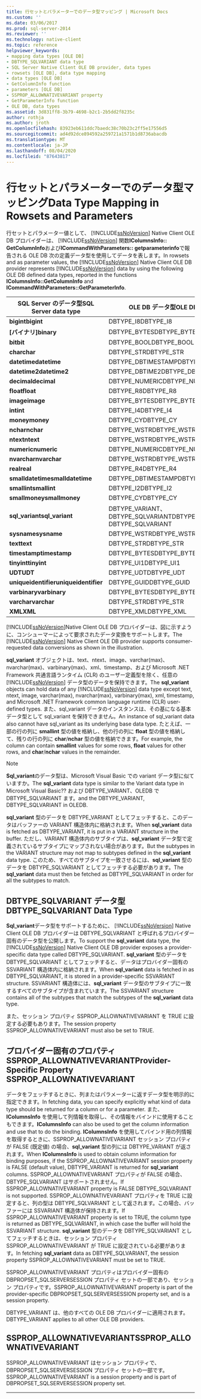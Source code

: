 ```yaml
---
title: 行セットとパラメーターでのデータ型マッピング | Microsoft Docs
ms.custom: ''
ms.date: 03/06/2017
ms.prod: sql-server-2014
ms.reviewer: ''
ms.technology: native-client
ms.topic: reference
helpviewer_keywords:
- mapping data types [OLE DB]
- DBTYPE_SQLVARIANT data type
- SQL Server Native Client OLE DB provider, data types
- rowsets [OLE DB], data type mapping
- data types [OLE DB]
- GetColumnInfo function
- parameters [OLE DB]
- SSPROP_ALLOWNATIVEVARIANT property
- GetParameterInfo function
- OLE DB, data types
ms.assetid: 3d831ff8-3b79-4698-b2c1-2b5dd2f8235c
author: rothja
ms.author: jroth
ms.openlocfilehash: 83923eb611ddc7baedc38c70b23c2ff5e17556d5
ms.sourcegitcommit: ad4d92dce894592a259721a1571b1d8736abacdb
ms.translationtype: MT
ms.contentlocale: ja-JP
ms.lasthandoff: 08/04/2020
ms.locfileid: "87643817"
---
```

# <a name="data-type-mapping-in-rowsets-and-parameters"></a><span data-ttu-id="ab701-102">行セットとパラメーターでのデータ型マッピング</span><span class="sxs-lookup"><span data-stu-id="ab701-102">Data Type Mapping in Rowsets and Parameters</span></span>
  <span data-ttu-id="ab701-103">行セットとパラメーター値として、 [!INCLUDE[ssNoVersion](../../includes/ssnoversion-md.md)] Native Client OLE DB プロバイダーは、 [!INCLUDE[ssNoVersion](../../includes/ssnoversion-md.md)] 関数**IColumnsInfo:: GetColumnInfo**および**ICommandWithParameters:: getparameterinfo**で報告される OLE DB 次の定義データ型を使用してデータを表します。</span><span class="sxs-lookup"><span data-stu-id="ab701-103">In rowsets and as parameter values, the [!INCLUDE[ssNoVersion](../../includes/ssnoversion-md.md)] Native Client OLE DB provider represents [!INCLUDE[ssNoVersion](../../includes/ssnoversion-md.md)] data by using the following OLE DB defined data types, reported in the functions **IColumnsInfo::GetColumnInfo** and **ICommandWithParameters::GetParameterInfo**.</span></span>  
  
|<span data-ttu-id="ab701-104">SQL Server のデータ型</span><span class="sxs-lookup"><span data-stu-id="ab701-104">SQL Server data type</span></span>|<span data-ttu-id="ab701-105">OLE DB データ型</span><span class="sxs-lookup"><span data-stu-id="ab701-105">OLE DB data type</span></span>|  
|--------------------------|----------------------|  
|<span data-ttu-id="ab701-106">**bigint**</span><span class="sxs-lookup"><span data-stu-id="ab701-106">**bigint**</span></span>|<span data-ttu-id="ab701-107">DBTYPE_I8</span><span class="sxs-lookup"><span data-stu-id="ab701-107">DBTYPE_I8</span></span>|  
|<span data-ttu-id="ab701-108">**[バイナリ]**</span><span class="sxs-lookup"><span data-stu-id="ab701-108">**binary**</span></span>|<span data-ttu-id="ab701-109">DBTYPE_BYTES</span><span class="sxs-lookup"><span data-stu-id="ab701-109">DBTYPE_BYTES</span></span>|  
|<span data-ttu-id="ab701-110">**bit**</span><span class="sxs-lookup"><span data-stu-id="ab701-110">**bit**</span></span>|<span data-ttu-id="ab701-111">DBTYPE_BOOL</span><span class="sxs-lookup"><span data-stu-id="ab701-111">DBTYPE_BOOL</span></span>|  
|<span data-ttu-id="ab701-112">**char**</span><span class="sxs-lookup"><span data-stu-id="ab701-112">**char**</span></span>|<span data-ttu-id="ab701-113">DBTYPE_STR</span><span class="sxs-lookup"><span data-stu-id="ab701-113">DBTYPE_STR</span></span>|  
|<span data-ttu-id="ab701-114">**datetime**</span><span class="sxs-lookup"><span data-stu-id="ab701-114">**datetime**</span></span>|<span data-ttu-id="ab701-115">DBTYPE_DBTIMESTAMP</span><span class="sxs-lookup"><span data-stu-id="ab701-115">DBTYPE_DBTIMESTAMP</span></span>|  
|<span data-ttu-id="ab701-116">**datetime2**</span><span class="sxs-lookup"><span data-stu-id="ab701-116">**datetime2**</span></span>|<span data-ttu-id="ab701-117">DBTYPE_DBTIME2</span><span class="sxs-lookup"><span data-stu-id="ab701-117">DBTYPE_DBTIME2</span></span>|  
|<span data-ttu-id="ab701-118">**decimal**</span><span class="sxs-lookup"><span data-stu-id="ab701-118">**decimal**</span></span>|<span data-ttu-id="ab701-119">DBTYPE_NUMERIC</span><span class="sxs-lookup"><span data-stu-id="ab701-119">DBTYPE_NUMERIC</span></span>|  
|<span data-ttu-id="ab701-120">**float**</span><span class="sxs-lookup"><span data-stu-id="ab701-120">**float**</span></span>|<span data-ttu-id="ab701-121">DBTYPE_R8</span><span class="sxs-lookup"><span data-stu-id="ab701-121">DBTYPE_R8</span></span>|  
|<span data-ttu-id="ab701-122">**image**</span><span class="sxs-lookup"><span data-stu-id="ab701-122">**image**</span></span>|<span data-ttu-id="ab701-123">DBTYPE_BYTES</span><span class="sxs-lookup"><span data-stu-id="ab701-123">DBTYPE_BYTES</span></span>|  
|<span data-ttu-id="ab701-124">**int**</span><span class="sxs-lookup"><span data-stu-id="ab701-124">**int**</span></span>|<span data-ttu-id="ab701-125">DBTYPE_I4</span><span class="sxs-lookup"><span data-stu-id="ab701-125">DBTYPE_I4</span></span>|  
|<span data-ttu-id="ab701-126">**money**</span><span class="sxs-lookup"><span data-stu-id="ab701-126">**money**</span></span>|<span data-ttu-id="ab701-127">DBTYPE_CY</span><span class="sxs-lookup"><span data-stu-id="ab701-127">DBTYPE_CY</span></span>|  
|<span data-ttu-id="ab701-128">**nchar**</span><span class="sxs-lookup"><span data-stu-id="ab701-128">**nchar**</span></span>|<span data-ttu-id="ab701-129">DBTYPE_WSTR</span><span class="sxs-lookup"><span data-stu-id="ab701-129">DBTYPE_WSTR</span></span>|  
|<span data-ttu-id="ab701-130">**ntext**</span><span class="sxs-lookup"><span data-stu-id="ab701-130">**ntext**</span></span>|<span data-ttu-id="ab701-131">DBTYPE_WSTR</span><span class="sxs-lookup"><span data-stu-id="ab701-131">DBTYPE_WSTR</span></span>|  
|<span data-ttu-id="ab701-132">**numeric**</span><span class="sxs-lookup"><span data-stu-id="ab701-132">**numeric**</span></span>|<span data-ttu-id="ab701-133">DBTYPE_NUMERIC</span><span class="sxs-lookup"><span data-stu-id="ab701-133">DBTYPE_NUMERIC</span></span>|  
|<span data-ttu-id="ab701-134">**nvarchar**</span><span class="sxs-lookup"><span data-stu-id="ab701-134">**nvarchar**</span></span>|<span data-ttu-id="ab701-135">DBTYPE_WSTR</span><span class="sxs-lookup"><span data-stu-id="ab701-135">DBTYPE_WSTR</span></span>|  
|<span data-ttu-id="ab701-136">**real**</span><span class="sxs-lookup"><span data-stu-id="ab701-136">**real**</span></span>|<span data-ttu-id="ab701-137">DBTYPE_R4</span><span class="sxs-lookup"><span data-stu-id="ab701-137">DBTYPE_R4</span></span>|  
|<span data-ttu-id="ab701-138">**smalldatetime**</span><span class="sxs-lookup"><span data-stu-id="ab701-138">**smalldatetime**</span></span>|<span data-ttu-id="ab701-139">DBTYPE_DBTIMESTAMP</span><span class="sxs-lookup"><span data-stu-id="ab701-139">DBTYPE_DBTIMESTAMP</span></span>|  
|<span data-ttu-id="ab701-140">**smallint**</span><span class="sxs-lookup"><span data-stu-id="ab701-140">**smallint**</span></span>|<span data-ttu-id="ab701-141">DBTYPE_I2</span><span class="sxs-lookup"><span data-stu-id="ab701-141">DBTYPE_I2</span></span>|  
|<span data-ttu-id="ab701-142">**smallmoney**</span><span class="sxs-lookup"><span data-stu-id="ab701-142">**smallmoney**</span></span>|<span data-ttu-id="ab701-143">DBTYPE_CY</span><span class="sxs-lookup"><span data-stu-id="ab701-143">DBTYPE_CY</span></span>|  
|<span data-ttu-id="ab701-144">**sql_variant**</span><span class="sxs-lookup"><span data-stu-id="ab701-144">**sql_variant**</span></span>|<span data-ttu-id="ab701-145">DBTYPE_VARIANT、DBTYPE_SQLVARIANT</span><span class="sxs-lookup"><span data-stu-id="ab701-145">DBTYPE_VARIANT, DBTYPE_SQLVARIANT</span></span>|  
|<span data-ttu-id="ab701-146">**sysname**</span><span class="sxs-lookup"><span data-stu-id="ab701-146">**sysname**</span></span>|<span data-ttu-id="ab701-147">DBTYPE_WSTR</span><span class="sxs-lookup"><span data-stu-id="ab701-147">DBTYPE_WSTR</span></span>|  
|<span data-ttu-id="ab701-148">**text**</span><span class="sxs-lookup"><span data-stu-id="ab701-148">**text**</span></span>|<span data-ttu-id="ab701-149">DBTYPE_STR</span><span class="sxs-lookup"><span data-stu-id="ab701-149">DBTYPE_STR</span></span>|  
|<span data-ttu-id="ab701-150">**timestamp**</span><span class="sxs-lookup"><span data-stu-id="ab701-150">**timestamp**</span></span>|<span data-ttu-id="ab701-151">DBTYPE_BYTES</span><span class="sxs-lookup"><span data-stu-id="ab701-151">DBTYPE_BYTES</span></span>|  
|<span data-ttu-id="ab701-152">**tinyint**</span><span class="sxs-lookup"><span data-stu-id="ab701-152">**tinyint**</span></span>|<span data-ttu-id="ab701-153">DBTYPE_UI1</span><span class="sxs-lookup"><span data-stu-id="ab701-153">DBTYPE_UI1</span></span>|  
|<span data-ttu-id="ab701-154">**UDT**</span><span class="sxs-lookup"><span data-stu-id="ab701-154">**UDT**</span></span>|<span data-ttu-id="ab701-155">DBTYPE_UDT</span><span class="sxs-lookup"><span data-stu-id="ab701-155">DBTYPE_UDT</span></span>|  
|<span data-ttu-id="ab701-156">**uniqueidentifier**</span><span class="sxs-lookup"><span data-stu-id="ab701-156">**uniqueidentifier**</span></span>|<span data-ttu-id="ab701-157">DBTYPE_GUID</span><span class="sxs-lookup"><span data-stu-id="ab701-157">DBTYPE_GUID</span></span>|  
|<span data-ttu-id="ab701-158">**varbinary**</span><span class="sxs-lookup"><span data-stu-id="ab701-158">**varbinary**</span></span>|<span data-ttu-id="ab701-159">DBTYPE_BYTES</span><span class="sxs-lookup"><span data-stu-id="ab701-159">DBTYPE_BYTES</span></span>|  
|<span data-ttu-id="ab701-160">**varchar**</span><span class="sxs-lookup"><span data-stu-id="ab701-160">**varchar**</span></span>|<span data-ttu-id="ab701-161">DBTYPE_STR</span><span class="sxs-lookup"><span data-stu-id="ab701-161">DBTYPE_STR</span></span>|  
|<span data-ttu-id="ab701-162">**XML**</span><span class="sxs-lookup"><span data-stu-id="ab701-162">**XML**</span></span>|<span data-ttu-id="ab701-163">DBTYPE_XML</span><span class="sxs-lookup"><span data-stu-id="ab701-163">DBTYPE_XML</span></span>|  
  
 <span data-ttu-id="ab701-164">[!INCLUDE[ssNoVersion](../../includes/ssnoversion-md.md)]Native Client OLE DB プロバイダーは、図に示すように、コンシューマーによって要求されたデータ変換をサポートします。</span><span class="sxs-lookup"><span data-stu-id="ab701-164">The [!INCLUDE[ssNoVersion](../../includes/ssnoversion-md.md)] Native Client OLE DB provider supports consumer-requested data conversions as shown in the illustration.</span></span>  
  
 <span data-ttu-id="ab701-165">**sql_variant** オブジェクトは、text、ntext、image、varchar(max)、nvarchar(max)、varbinary(max)、xml、timestamp、および Microsoft .NET Framework 共通言語ランタイム (CLR) のユーザー定義型を除く、任意の [!INCLUDE[ssNoVersion](../../includes/ssnoversion-md.md)] データ型のデータを保持できます。</span><span class="sxs-lookup"><span data-stu-id="ab701-165">The **sql_variant** objects can hold data of any [!INCLUDE[ssNoVersion](../../includes/ssnoversion-md.md)] data type except text, ntext, image, varchar(max), nvarchar(max), varbinary(max), xml, timestamp, and Microsoft .NET Framework common language runtime (CLR) user-defined types.</span></span> <span data-ttu-id="ab701-166">また、sql_variant データのインスタンスは、その基になる基本データ型として sql_variant を保持できません。</span><span class="sxs-lookup"><span data-stu-id="ab701-166">An instance of sql_variant data also cannot have sql_variant as its underlying base data type.</span></span> <span data-ttu-id="ab701-167">たとえば、一部の行の列に **smallint** 型の値を格納し、他の行の列に **float** 型の値を格納して、残りの行の列に **char**/**nchar** 型の値を格納できます。</span><span class="sxs-lookup"><span data-stu-id="ab701-167">For example, the column can contain **smallint** values for some rows, **float** values for other rows, and **char**/**nchar** values in the remainder.</span></span>  
  
> [!NOTE]  
>  <span data-ttu-id="ab701-168">**Sql_variant**のデータ型は、Microsoft Visual Basic での variant データ型に似ていますか。</span><span class="sxs-lookup"><span data-stu-id="ab701-168">The **sql_variant** data type is similar to the Variant data type in Microsoft Visual Basic??</span></span> <span data-ttu-id="ab701-169">および DBTYPE_VARIANT、OLEDB で DBTYPE_SQLVARIANT ます。</span><span class="sxs-lookup"><span data-stu-id="ab701-169">and the DBTYPE_VARIANT, DBTYPE_SQLVARIANT in OLEDB.</span></span>  
  
 <span data-ttu-id="ab701-170">**sql_variant** 型のデータを DBTYPE_VARIANT としてフェッチすると、このデータはバッファーの VARIANT 構造体内に格納されます。</span><span class="sxs-lookup"><span data-stu-id="ab701-170">When **sql_variant** data is fetched as DBTYPE_VARIANT, it is put in a VARIANT structure in the buffer.</span></span> <span data-ttu-id="ab701-171">ただし、VARIANT 構造体内のサブタイプは、**sql_variant** データ型で定義されているサブタイプにマップされない場合があります。</span><span class="sxs-lookup"><span data-stu-id="ab701-171">But the subtypes in the VARIANT structure may not map to subtypes defined in the **sql_variant** data type.</span></span> <span data-ttu-id="ab701-172">このため、すべてのサブタイプを一致させるには、**sql_variant** 型のデータを DBTYPE_SQLVARIANT としてフェッチする必要があります。</span><span class="sxs-lookup"><span data-stu-id="ab701-172">The **sql_variant** data must then be fetched as DBTYPE_SQLVARIANT in order for all the subtypes to match.</span></span>  
  
## <a name="dbtype_sqlvariant-data-type"></a><span data-ttu-id="ab701-173">DBTYPE_SQLVARIANT データ型</span><span class="sxs-lookup"><span data-stu-id="ab701-173">DBTYPE_SQLVARIANT Data Type</span></span>  
 <span data-ttu-id="ab701-174">**Sql_variant**データ型をサポートするために、 [!INCLUDE[ssNoVersion](../../includes/ssnoversion-md.md)] Native Client OLE DB プロバイダーは DBTYPE_SQLVARIANT と呼ばれるプロバイダー固有のデータ型を公開します。</span><span class="sxs-lookup"><span data-stu-id="ab701-174">To support the **sql_variant** data type, the [!INCLUDE[ssNoVersion](../../includes/ssnoversion-md.md)] Native Client OLE DB provider exposes a provider-specific data type called DBTYPE_SQLVARIANT.</span></span> <span data-ttu-id="ab701-175">**sql_variant** 型のデータを DBTYPE_SQLVARIANT としてフェッチすると、データはプロバイダー固有の SSVARIANT 構造体内に格納されます。</span><span class="sxs-lookup"><span data-stu-id="ab701-175">When **sql_variant** data is fetched in as DBTYPE_SQLVARIANT, it is stored in a provider-specific SSVARIANT structure.</span></span> <span data-ttu-id="ab701-176">SSVARIANT 構造体には、**sql_variant** データ型のサブタイプに一致するすべてのサブタイプが含まれています。</span><span class="sxs-lookup"><span data-stu-id="ab701-176">The SSVARIANT structure contains all of the subtypes that match the subtypes of the **sql_variant** data type.</span></span>  
  
 <span data-ttu-id="ab701-177">また、セッション プロパティ SSPROP_ALLOWNATIVEVARIANT を TRUE に設定する必要もあります。</span><span class="sxs-lookup"><span data-stu-id="ab701-177">The session property SSPROP_ALLOWNATIVEVARIANT must also be set to TRUE.</span></span>  
  
## <a name="provider-specific-property-ssprop_allownativevariant"></a><span data-ttu-id="ab701-178">プロバイダー固有のプロパティ SSPROP_ALLOWNATIVEVARIANT</span><span class="sxs-lookup"><span data-stu-id="ab701-178">Provider-Specific Property SSPROP_ALLOWNATIVEVARIANT</span></span>  
 <span data-ttu-id="ab701-179">データをフェッチするときに、列またはパラメーターに返すデータ型を明示的に指定できます。</span><span class="sxs-lookup"><span data-stu-id="ab701-179">In fetching data, you can specify explicitly what kind of data type should be returned for a column or for a parameter.</span></span> <span data-ttu-id="ab701-180">また、**IColumnsInfo** を使用して列情報を取得し、その情報をバインドに使用することもできます。</span><span class="sxs-lookup"><span data-stu-id="ab701-180">**IColumnsInfo** can also be used to get the column information and use that to do the binding.</span></span> <span data-ttu-id="ab701-181">**IColumnsInfo** を使用してバインド用の列情報を取得するときに、SSPROP_ALLOWNATIVEVARIANT セッション プロパティが FALSE (既定値) の場合、**sql_variant** 型の列には DBTYPE_VARIANT が返されます。</span><span class="sxs-lookup"><span data-stu-id="ab701-181">When **IColumnsInfo** is used to obtain column information for binding purposes, if the SSPROP_ALLOWNATIVEVARIANT session property is FALSE (default value), DBTYPE_VARIANT is returned for **sql_variant** columns.</span></span> <span data-ttu-id="ab701-182">SSPROP_ALLOWNATIVEVARIANT プロパティが FALSE の場合、DBTYPE_SQLVARIANT はサポートされません。</span><span class="sxs-lookup"><span data-stu-id="ab701-182">If SSPROP_ALLOWNATIVEVARIANT property is FALSE DBTYPE_SQLVARIANT is not supported.</span></span> <span data-ttu-id="ab701-183">SSPROP_ALLOWNATIVEVARIANT プロパティを TRUE に設定すると、列の型は DBTYPE_SQLVARIANT として返されます。この場合、バッファーには SSVARIANT 構造体が保持されます。</span><span class="sxs-lookup"><span data-stu-id="ab701-183">If SSPROP_ALLOWNATIVEVARIANT property is set to TRUE, the column type is returned as DBTYPE_SQLVARIANT, in which case the buffer will hold the SSVARIANT structure.</span></span> <span data-ttu-id="ab701-184">**sql_variant** 型のデータを DBTYPE_SQLVARIANT としてフェッチするときは、セッション プロパティ SSPROP_ALLOWNATIVEVARIANT が TRUE に設定されている必要があります。</span><span class="sxs-lookup"><span data-stu-id="ab701-184">In fetching **sql_variant** data as DBTYPE_SQLVARIANT, the session property SSPROP_ALLOWNATIVEVARIANT must be set to TRUE.</span></span>  
  
 <span data-ttu-id="ab701-185">SSPROP_ALLOWNATIVEVARIANT プロパティはプロバイダー固有の DBPROPSET_SQLSERVERSESSION プロパティ セットの一部であり、セッション プロパティです。</span><span class="sxs-lookup"><span data-stu-id="ab701-185">SSPROP_ALLOWNATIVEVARIANT property is part of the provider-specific DBPROPSET_SQLSERVERSESSION property set, and is a session property.</span></span>  
  
 <span data-ttu-id="ab701-186">DBTYPE_VARIANT は、他のすべての OLE DB プロバイダーに適用されます。</span><span class="sxs-lookup"><span data-stu-id="ab701-186">DBTYPE_VARIANT applies to all other OLE DB providers.</span></span>  
  
## <a name="ssprop_allownativevariant"></a><span data-ttu-id="ab701-187">SSPROP_ALLOWNATIVEVARIANT</span><span class="sxs-lookup"><span data-stu-id="ab701-187">SSPROP_ALLOWNATIVEVARIANT</span></span>  
 <span data-ttu-id="ab701-188">SSPROP_ALLOWNATIVEVARIANT はセッション プロパティで、DBPROPSET_SQLSERVERSESSION プロパティ セットの一部です。</span><span class="sxs-lookup"><span data-stu-id="ab701-188">SSPROP_ALLOWNATIVEVARIANT is a session property and is part of DBPROPSET_SQLSERVERSESSION  property set.</span></span>  
  
|||  
|-|-|  
|<span data-ttu-id="ab701-189">SSPROP_ALLOWNATIVEVARIANT</span><span class="sxs-lookup"><span data-stu-id="ab701-189">SSPROP_ALLOWNATIVEVARIANT</span></span>|<span data-ttu-id="ab701-190">型 : VT_BOOL</span><span class="sxs-lookup"><span data-stu-id="ab701-190">Type: VT_BOOL</span></span><br /><br /> <span data-ttu-id="ab701-191">R/W: 読み取り/書き込み</span><span class="sxs-lookup"><span data-stu-id="ab701-191">R/W: Read/Write</span></span><br /><br /> <span data-ttu-id="ab701-192">既定値 : VARIANT_FALSE</span><span class="sxs-lookup"><span data-stu-id="ab701-192">Default: VARIANT_FALSE</span></span><br /><br /> <span data-ttu-id="ab701-193">説明 : データを DBTYPE_VARIANT と DBTYPE_SQLVARIANT のどちらとしてフェッチするかを決定します。</span><span class="sxs-lookup"><span data-stu-id="ab701-193">Description: Determines if the data fetched in is as DBTYPE_VARIANT or DBTYPE_SQLVARIANT.</span></span><br /><br /> <span data-ttu-id="ab701-194">VARIANT_TRUE: 列の型は DBTYPE_SQLVARIANT として返され、バッファーには SSVARIANT 構造体が保持されます。</span><span class="sxs-lookup"><span data-stu-id="ab701-194">VARIANT_TRUE: Column type is returned as DBTYPE_SQLVARIANT in which case the buffer will hold SSVARIANT structure.</span></span><br /><br /> <span data-ttu-id="ab701-195">VARIANT_FALSE: 列の型は DBTYPE_VARIANT として返され、バッファーには VARIANT 構造体が保持されます。</span><span class="sxs-lookup"><span data-stu-id="ab701-195">VARIANT_FALSE: Column type is returned as DBTYPE_VARIANT and the buffer will have VARIANT structure.</span></span>|  
  
## <a name="see-also"></a><span data-ttu-id="ab701-196">参照</span><span class="sxs-lookup"><span data-stu-id="ab701-196">See Also</span></span>  
 [<span data-ttu-id="ab701-197">データ型 &#40;OLE DB&#41;</span><span class="sxs-lookup"><span data-stu-id="ab701-197">Data Types &#40;OLE DB&#41;</span></span>](data-types-ole-db.md)  
  
  
